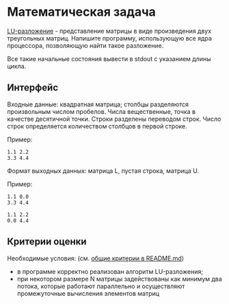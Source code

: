 # Математическая задача

[LU-разложение](https://en.wikipedia.org/wiki/LU-разложение) - представление матрицы в виде 
произведения двух треугольных матриц. 
Напишите программу, использующую все ядра процессора, позволяющую найти такое разложение.

Все такие начальные состояния вывести в stdout с указанием длины цикла.

## Интерфейс

Входные данные: квадратная матрица; столбцы разделяются произвольным числом пробелов.
Числа вещественные, точка в качестве десятичной точки. Строки разделены переводом строк. 
Число строк определяется количеством столбцов в первой строке.

Пример:
```
1.1 2.2
3.3 4.4
```

Формат выходных данных: матрица L, пустая строка, матрица U.

Пример:

```
1.1 0.0
3.3 4.4

1.1 2.2
0.0 4.4
```

## Критерии оценки

Необходимые условия:
(см. [общие критерии в README.md](../README.md))
- в программе корректно реализован алгоритм LU-разложения;
- при некотором размере N матрицы задействованы как минимум два потока, 
которые работают параллельно и осуществляют промежуточные вычисления элементов матриц 
